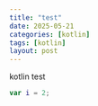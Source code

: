 ```yaml
---
title: "test"
date: 2025-05-21
categories: [kotlin]
tags: [kotlin]
layout: post
---
```


kotlin test

```kotlin
var i = 2;
```